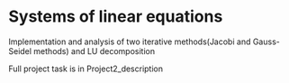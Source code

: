 # Systems of linear equations
 Implementation and analysis of two iterative methods(Jacobi and Gauss-Seidel methods) and LU decomposition

 Full project task is in Project2_description

